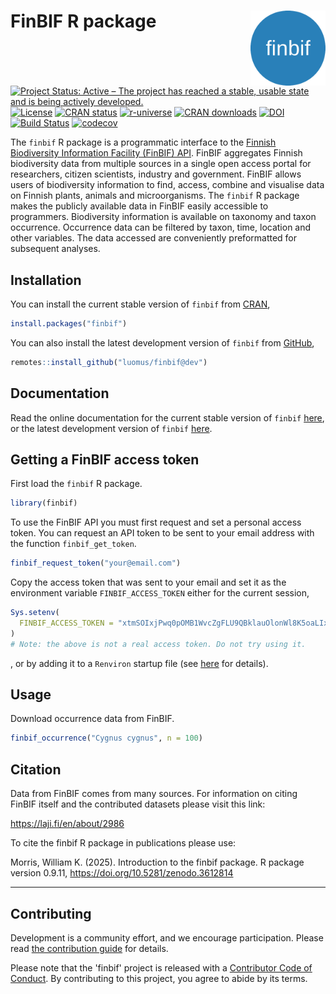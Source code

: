 
# FinBIF R package <img src="man/figures/logo.png" align="right" alt="" width="120">

<!-- badges: start -->
[![Project Status: Active – The project has reached a stable, usable state and is being actively developed.](https://www.repostatus.org/badges/latest/active.svg)](https://www.repostatus.org/#active)
[![License](https://img.shields.io/badge/license-MIT-brightgreen.svg?style=flat)](https://opensource.org/license/mit-0)
[![CRAN status](https://www.r-pkg.org/badges/version-last-release/finbif)](https://cran.r-project.org/package=finbif)
[![r-universe](https://luomus.r-universe.dev/badges/finbif)](https://luomus.r-universe.dev)
[![CRAN downloads](https://cranlogs.r-pkg.org/badges/grand-total/finbif?color=brightgreen)](https://cran.r-project.org/package=finbif)
[![DOI](https://zenodo.org/badge/DOI/10.5281/zenodo.3612814.svg)](https://doi.org/10.5281/zenodo.3612814)
[![Build Status](https://github.com/luomus/finbif/actions/workflows/check-standard.yml/badge.svg?branch=dev)](https://github.com/luomus/finbif/actions)
[![codecov](https://codecov.io/gh/luomus/finbif/branch/dev/graph/badge.svg)](https://app.codecov.io/github/luomus/finbif/branch/dev)
<!-- badges: end -->

The `finbif` R package is a programmatic interface to the
[Finnish Biodiversity Information Facility (FinBIF) API](https://api.laji.fi).
FinBIF aggregates Finnish biodiversity data from multiple sources in a single
open access portal for researchers, citizen scientists, industry and government.
FinBIF allows users of biodiversity information to find, access, combine and
visualise data on Finnish plants, animals and microorganisms. The `finbif`
R package makes the publicly available data in FinBIF easily accessible to
programmers. Biodiversity information is available on taxonomy and taxon
occurrence. Occurrence data can be filtered by taxon, time, location and other
variables. The data accessed are conveniently preformatted for subsequent
analyses.

## Installation
You can install the current stable version of `finbif` from
[CRAN](https://cran.r-project.org),

``` r
install.packages("finbif")
```

You can also install the latest development version of `finbif` from
[GitHub](https://github.com),

``` r
remotes::install_github("luomus/finbif@dev")
```

## Documentation
Read the online documentation for the current stable version of
`finbif` [here](https://luomus.github.io/finbif/), or the latest development
version of `finbif` [here](https://finbif-docs-dev.netlify.app).

## Getting a FinBIF access token
First load the `finbif` R package.

``` r
library(finbif)
```

To use the FinBIF API you must first request and set a personal access token.
You can request an API token to be sent to your email address with the function
`finbif_get_token`.

``` r
finbif_request_token("your@email.com")
```

Copy the access token that was sent to your email and set it as the environment
variable `FINBIF_ACCESS_TOKEN` either for the current session,

``` r
Sys.setenv(
  FINBIF_ACCESS_TOKEN = "xtmSOIxjPwq0pOMB1WvcZgFLU9QBklauOlonWl8K5oaLIx8RniJLrvcJU4v9H7Et"
)
# Note: the above is not a real access token. Do not try using it.
```
, or by adding it to a `Renviron` startup file (see
 [here](https://rviews.rstudio.com/2017/04/19/r-for-enterprise-understanding-r-s-startup/)
 for details). 

## Usage
Download occurrence data from FinBIF.

``` r
finbif_occurrence("Cygnus cygnus", n = 100)
```

## Citation
Data from FinBIF comes from many sources. For information on citing
FinBIF itself and the contributed datasets please visit this link:

<https://laji.fi/en/about/2986>

To cite the finbif R package in publications please use:

  Morris, William K. (2025). Introduction to the finbif package. R
  package version 0.9.11, https://doi.org/10.5281/zenodo.3612814

----

## Contributing
Development is a community effort, and we encourage participation. Please read
[the contribution guide](https://github.com/luomus/finbif/blob/main/CONTRIBUTING.md)
for details.

Please note that the 'finbif' project is released with a
[Contributor Code of Conduct](https://github.com/luomus/finbif/blob/main/CODE_OF_CONDUCT.md).
By contributing to this project, you agree to abide by its terms.
